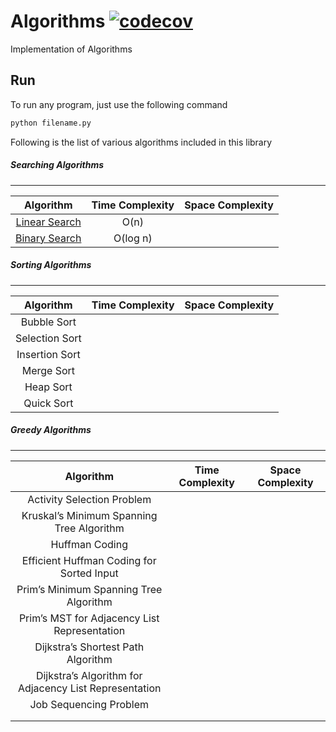 # Algorithms [![codecov](https://codecov.io/gh/fahadkaleem/Algorithms/branch/master/graph/badge.svg)](https://codecov.io/gh/fahadkaleem/Algorithms)
Implementation of Algorithms

## Run
To run any program, just use the following command
```python
python filename.py
```


Following is the list of various algorithms included in this library
##### Searching Algorithms
___
| Algorithm  |Time Complexity   | Space Complexity  |
|:---:|:---:|:---:|
|[Linear Search](https://github.com/fahadkaleem/algorithms/blob/master/algorithms/searching/linear_search.py)  |O(n)   |   |
|[Binary Search](https://github.com/fahadkaleem/algorithms/blob/master/algorithms/searching/binary_search.py)   | O(log n)   |   |

##### Sorting Algorithms
___
| Algorithm  |Time Complexity   | Space Complexity  |
|:---:|:---:|:---:|
|Bubble Sort |    |   |
|Selection Sort   |   |   |
|Insertion Sort   |   |   |
|Merge Sort   |   |   |
|Heap Sort   |   |   |
|Quick Sort   |   |   |


##### Greedy Algorithms
___
| Algorithm  |Time Complexity   | Space Complexity  |
|:---:|:---:|:---:|
|Activity Selection Problem |    |   |
|Kruskal’s Minimum Spanning Tree Algorithm  |   |   |
|Huffman Coding   |   |   |
|Efficient Huffman Coding for Sorted Input   |   |   |
|Prim’s Minimum Spanning Tree Algorithm   |   |   |
|Prim’s MST for Adjacency List Representation   |   |   |
|Dijkstra’s Shortest Path Algorithm|||
|Dijkstra’s Algorithm for Adjacency List Representation|||
|Job Sequencing Problem|||
||||
||||
